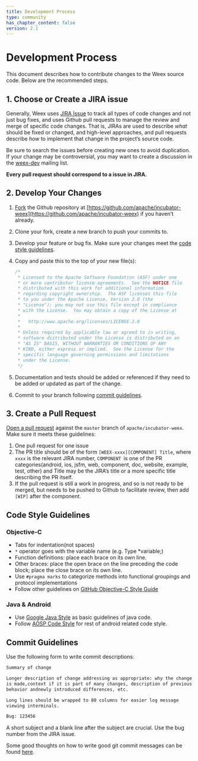 ```yaml
---
title: Development Process
type: community
has_chapter_content: false
version: 2.1
---
```


# Development Process

This document describes how to contribute changes to the Weex source code. Below are the recommended steps.

## 1. Choose or Create a JIRA issue

Generally, Weex uses [JIRA Issue](https://issues.apache.org/jira/projects/WEEX) to track all types of code changes and not just bug fixes, and uses Github pull requests to manage the review and merge of specific code changes. That is, JIRAs are used to describe *what* should be fixed or changed, and high-level approaches, and pull requests describe *how* to implement that change in the project’s source code.  

Be sure to search the issues before creating new ones to avoid duplication. If your change may be controversial, you may want to create a discussion in the [weex-dev](mailto:dev@weex.incubator.apache.org) mailing list.

**Every pull request should correspond to a issue in JIRA.**

## 2. Develop Your Changes

1. [Fork](https://help.github.com/articles/fork-a-repo/) the Github repository at [https://github.com/apache/incubator-weex](https://github.com/apache/incubator-weex) if you haven’t already. 

2. Clone your fork, create a new branch to push your commits to.

3. Develop your feature or bug fix. Make sure your changes meet the [code style guidelines](../development-process.html#Code-Style-Guidelines).

4. Copy and paste this to the top of your new file(s):

   ```javascript
   /*
    * Licensed to the Apache Software Foundation (ASF) under one
    * or more contributor license agreements.  See the NOTICE file
    * distributed with this work for additional information
    * regarding copyright ownership.  The ASF licenses this file
    * to you under the Apache License, Version 2.0 (the
    * "License"); you may not use this file except in compliance
    * with the License.  You may obtain a copy of the License at
    *
    *   http://www.apache.org/licenses/LICENSE-2.0
    *
    * Unless required by applicable law or agreed to in writing,
    * software distributed under the License is distributed on an
    * "AS IS" BASIS, WITHOUT WARRANTIES OR CONDITIONS OF ANY
    * KIND, either express or implied.  See the License for the
    * specific language governing permissions and limitations
    * under the License.
    */
   ```

5. Documentation and tests should be added or referenced if they need to be added or updated as part of the change.

6. Commit to your branch following [commit guidelines](../development-process.html#Commit-Guidelines).

## 3. Create a Pull Request

[Open a pull request](https://help.github.com/articles/using-pull-requests/) against the `master` branch of `apache/incubator-weex`. Make sure it meets these guidelines:

1. One pull request for one issue
2. The PR title should be of the form `[WEEX-xxxx][COMPONENT] Title`, where `xxxx` is the relevant JIRA number, `COMPONENT `is one of the PR categories(android, ios, jsfm, web, component, doc, website, example, test, other) and Title may be the JIRA’s title or a more specific title describing the PR itself.
3. If the pull request is still a work in progress, and so is not ready to be merged, but needs to be pushed to Github to facilitate review, then add `[WIP]` after the component.

## Code Style Guidelines 

### Objective-C

- Tabs for indentation(not spaces)
- `*` operator goes with the variable name (e.g. Type *variable;)
- Function definitions: place each brace on its own line.
- Other braces: place the open brace on the line preceding the code block; place the close brace on its own line.
- Use `#pragma marks` to categorize methods into functional groupings and protocol implementations
- Follow other guidelines on [GitHub Objective-C Style Guide](https://github.com/github/objective-c-style-guide)

### Java & Android

- Use [Google Java Style](https://google.github.io/styleguide/javaguide.html) as basic guidelines of java code.
- Follow [AOSP Code Style](https://source.android.com/source/code-style.html) for rest of android related code style.

## Commit Guidelines 

Use the following form to write commit descriptions:

```markdown
Summary of change

Longer description of change addressing as appropriate: why the change
is made,context if it is part of many changes, description of previous 
behavior andnewly introduced differences, etc.

Long lines should be wrapped to 80 columns for easier log message 
viewing interminals.

Bug: 123456
```

A short subject and a blank line after the subject are crucial. Use the bug number from the JIRA issue.

Some good thoughts on how to write good git commit messages can be found [here](https://chris.beams.io/posts/git-commit/).


